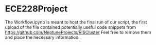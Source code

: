 # ECE228Project

The Workflow.ipynb is meant to host the final run of our script, the first upload of the file contained potentially useful code snippets from https://github.com/NeptuneProjects/RISCluster Feel free to remove them and place the necessary information.
